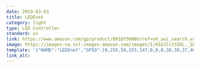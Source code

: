 ```yaml
---
date: 2019-03-03
title: LEDEnet
category: light
type: LED Controller
standard: us
link: https://www.amazon.com/gp/product/B01DY56N8U/ref=oh_aui_search_asin_title?ie=UTF8&psc=1
image: https://images-na.ssl-images-amazon.com/images/I/61GJlcY3I0L._SL1000_.jpg
template: '{"NAME":"LEDEnet","GPIO":[0,255,56,255,147,0,0,0,38,39,37,40,0],"FLAG":0,"BASE":34}' 
link_alt: 
---
```









